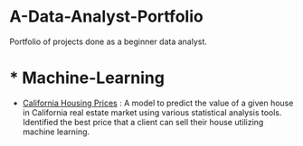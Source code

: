 # A-Data-Analyst-Portfolio
Portfolio of projects done as a beginner data analyst.

# * Machine-Learning
   * [California Housing Prices](https://github.com/gitDutt/A-Data-Analyst-Portfolio/blob/main/California%20Housing%20Prices.ipynb) :  A model to  predict the value of a given house in California real estate market using various statistical analysis tools. Identified the best price that a client can sell their house utilizing machine learning.

